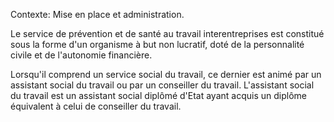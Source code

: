 Contexte: Mise en place et administration.

Le service de prévention et de santé au travail interentreprises est constitué sous la forme d'un organisme à but non lucratif, doté de la personnalité civile et de l'autonomie financière.

Lorsqu'il comprend un service social du travail, ce dernier est animé par un assistant social du travail ou par un conseiller du travail. L'assistant social du travail est un assistant social diplômé d'Etat ayant acquis un diplôme équivalent à celui de conseiller du travail.
